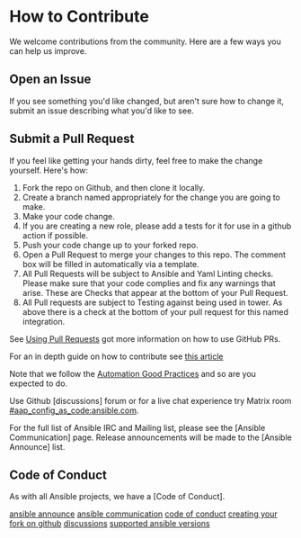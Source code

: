 # How to Contribute

We welcome contributions from the community. Here are a few ways you can help us improve.

## Open an Issue

If you see something you'd like changed, but aren't sure how to change it, submit an issue describing what you'd like to see.

## Submit a Pull Request

If you feel like getting your hands dirty, feel free to make the change yourself. Here's how:

1. Fork the repo on Github, and then clone it locally.
2. Create a branch named appropriately for the change you are going to make.
3. Make your code change.
4. If you are creating a new role, please add a tests for it for use in a github action if possible.
5. Push your code change up to your forked repo.
6. Open a Pull Request to merge your changes to this repo. The comment box will be filled in automatically via a template.
7. All Pull Requests will be subject to Ansible and Yaml Linting checks. Please make sure that your code complies and fix any warnings that arise. These are Checks that appear at the bottom of your Pull Request.
8. All Pull requests are subject to Testing against being used in tower. As above there is a check at the bottom of your pull request for this named integration.

See [Using Pull Requests](https://help.github.com/articles/using-pull-requests/) got more information on how to use GitHub PRs.

For an in depth guide on how to contribute see [this article](https://opensource.com/article/19/7/create-pull-request-github)

Note that we follow the [Automation Good Practices](https://redhat-cop.github.io/automation-good-practices) and so are you expected to do.

Use Github [discussions] forum or for a live chat experience try
Matrix room [#aap_config_as_code:ansible.com](https://matrix.to/#/#aap_config_as_code:ansible.com).

For the full list of Ansible IRC and Mailing list, please see the
[Ansible Communication] page.
Release announcements will be made to the [Ansible Announce] list.

## Code of Conduct

As with all Ansible projects, we have a [Code of Conduct].

[ansible announce](https://groups.google.com/forum/#!forum/ansible-announce)
[ansible communication](https://docs.ansible.com/ansible/latest/community/communication.html)
[code of conduct](https://docs.ansible.com/ansible/latest/community/code_of_conduct.html)
[creating your fork on github](https://guides.github.com/activities/forking/)
[discussions](https://github.com/redhat-cop/aap_utilities/discussions)
[supported ansible versions](https://docs.ansible.com/ansible-core/devel/reference_appendices/release_and_maintenance.html#ansible-core-release-cycle)
